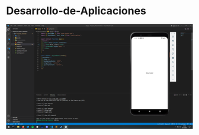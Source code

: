 # Desarrollo-de-Aplicaciones

![screenshot](https://github.com/patotevez/Desarrollo-de-Aplicaciones/blob/main/Desafio_1.png)
